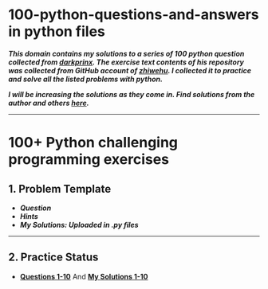# 100-python-questions-and-answers in python files
***This domain contains my solutions to a series of 100 python question collected from [darkprinx](https://github.com/darkprinx/break-the-ice-with-python). The exercise text contents of his repository was collected from GitHub account of [zhiwehu](https://github.com/zhiwehu/Python-programming-exercises). I collected it to practice and solve all the listed problems with python.***

***I will be increasing the solutions as they come in. Find solutions from the author and others [here](https://github.com/darkprinx/break-the-ice-with-python/blob/master/Status/Day%201.md).***

----------------

# 100+ Python challenging programming exercises


## 1. Problem Template

* ***Question***
* ***Hints***
* ***My Solutions: Uploaded in .py files***


-----------------

## 2. Practice Status

* **[Questions 1-10](https://https://github.com/Leziga/100-python-questions-and-answers/blob/main/Questions%201-10.md "Day 1 Status")** And 
  **[My Solutions 1-10](https://github.com/Leziga/100-python-questions-and-answers/tree/main/My_Solutions/Questions%201-10)**
